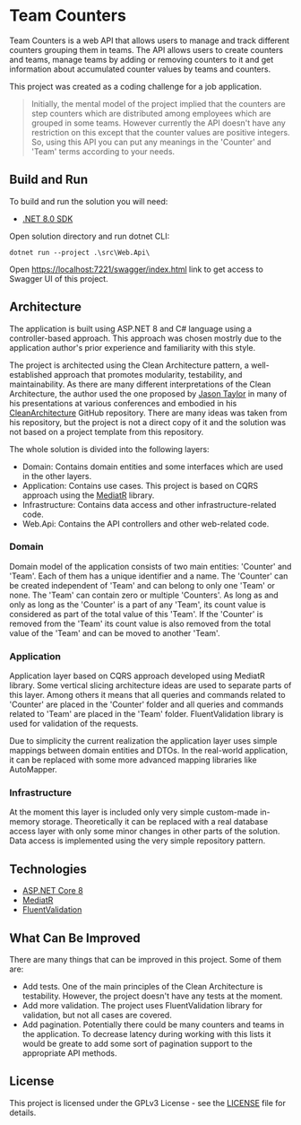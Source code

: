 # Team Counters

Team Counters is a web API that allows users to manage and track different counters
grouping them in teams. The API allows users to create counters and teams, manage
teams by adding or removing counters to it and get information about accumulated
counter values by teams and counters.

This project was created as a coding challenge for a job application.

> Initially, the mental model of the project implied that the counters are step counters which are distributed among employees which are grouped in some teams. However currently the API doesn't have any restriction on this except that the counter values are positive integers. So, using this API you can put any meanings in the 'Counter' and 'Team' terms according to your needs.

## Build and Run
To build and run the solution you will need:
* [.NET 8.0 SDK](https://dotnet.microsoft.com/download/dotnet/8.0)

Open solution directory and run dotnet CLI:
```
dotnet run --project .\src\Web.Api\
```

Open [https://localhost:7221/swagger/index.html](https://localhost:7221/swagger/index.html) link to get access to Swagger UI of this project.

## Architecture

The application is built using ASP.NET 8 and C# language using a controller-based approach. This approach was chosen mostrly due to the application author's prior experience and familiarity with this style.

The project is architected using the Clean Architecture pattern, a well-established approach that promotes modularity, testability, and maintainability.
As there are many different interpretations of the Clean Architecture, the author used the one proposed by [Jason Taylor](https://github.com/jasontaylordev) in many of his presentations at various conferences and embodied in his [CleanArchitecture](https://github.com/jasontaylordev/CleanArchitecture) GitHub repository.
There are many ideas was taken from his repository, but the project is not a direct copy of it and the solution was not based on a project template from this repository.

The whole solution is divided into the following layers:
* Domain: Contains domain entities and some interfaces which are used in the other layers.
* Application: Contains use cases. This project is based on CQRS approach using the [MediatR](https://github.com/jbogard/MediatR) library.
* Infrastructure: Contains data access and other infrastructure-related code.
* Web.Api: Contains the API controllers and other web-related code.

### Domain
Domain model of the application consists of two main entities: 'Counter' and 'Team'. Each of them has a unique identifier and a name.
The 'Counter' can be created independent of 'Team' and can belong to only one 'Team' or none. The 'Team' can contain zero or multiple 'Counters'. As long as and only as long as the 'Counter' is a part of any 'Team', its count value is considered as part of the total value of this 'Team'. If the 'Counter' is removed from the 'Team' its count value is also removed from the total value of the 'Team' and can be moved to another 'Team'.

### Application

Application layer based on CQRS approach developed using MediatR library. Some vertical slicing architecture ideas are used to separate parts of this layer. Among others it means that all queries and commands related to 'Counter' are placed in the 'Counter' folder and all queries and commands related to 'Team' are placed in the 'Team' folder. FluentValidation library is used for validation of the requests.

Due to simplicity the current realization the application layer uses simple mappings between domain entities and DTOs. In the real-world application, it can be replaced with some more advanced mapping libraries like AutoMapper.

### Infrastructure
At the moment this layer is included only very simple custom-made in-memory storage. Theoretically it can be replaced with a real database access layer with only some minor changes in other parts of the solution. Data access is implemented using the very simple repository pattern.

## Technologies
* [ASP.NET Core 8](https://docs.microsoft.com/en-us/aspnet/core/introduction-to-aspnet-core)
* [MediatR](https://github.com/jbogard/MediatR)
* [FluentValidation](https://fluentvalidation.net/)

## What Can Be Improved

There are many things that can be improved in this project. Some of them are:
* Add tests. One of the main principles of the Clean Architecture is testability. However, the project doesn't have any tests at the moment.
* Add more validation. The project uses FluentValidation library for validation, but not all cases are covered.
* Add pagination. Potentially there could be many counters and teams in the application. To decrease latency during working with this lists it would be greate to add some sort of pagination support to the appropriate API methods.

## License
This project is licensed under the GPLv3 License - see the [LICENSE](LICENSE) file for details.
